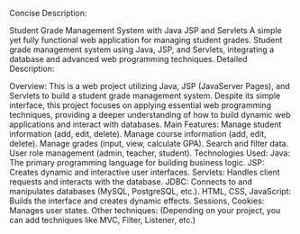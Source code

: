 Concise Description:

Student Grade Management System with Java JSP and Servlets
A simple yet fully functional web application for managing student grades.
Student grade management system using Java, JSP, and Servlets, integrating a database and advanced web programming techniques.
Detailed Description:

Overview: This is a web project utilizing Java, JSP (JavaServer Pages), and Servlets to build a student grade management system. Despite its simple interface, this project focuses on applying essential web programming techniques, providing a deeper understanding of how to build dynamic web applications and interact with databases.
Main Features:
Manage student information (add, edit, delete).
Manage course information (add, edit, delete).
Manage grades (input, view, calculate GPA).
Search and filter data.
User role management (admin, teacher, student).
Technologies Used:
Java: The primary programming language for building business logic.
JSP: Creates dynamic and interactive user interfaces.
Servlets: Handles client requests and interacts with the database.
JDBC: Connects to and manipulates databases (MySQL, PostgreSQL, etc.).
HTML, CSS, JavaScript: Builds the interface and creates dynamic effects.
Sessions, Cookies: Manages user states.
Other techniques: (Depending on your project, you can add techniques like MVC, Filter, Listener, etc.)
